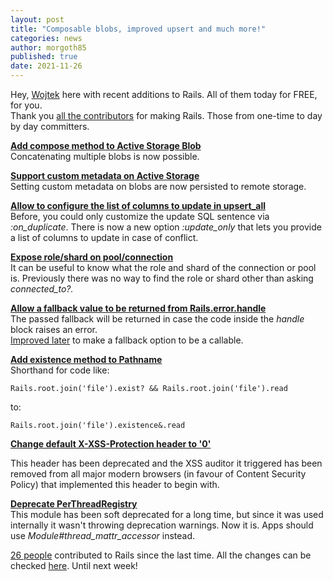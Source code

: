 ```yaml
---
layout: post
title: "Composable blobs, improved upsert and much more!"
categories: news
author: morgoth85
published: true
date: 2021-11-26
---
```


Hey, [Wojtek](https://twitter.com/morgoth85) here with recent additions to Rails. All of them today for FREE, for you.  
Thank you [all the contributors](https://contributors.rubyonrails.org/contributors/) for making Rails. Those from one-time to day by day committers.  
  

[**Add compose method to Active Storage Blob**](https://github.com/rails/rails/pull/41544)  
Concatenating multiple blobs is now possible.  
  
[**Support custom metadata on Active Storage**](https://github.com/rails/rails/pull/43294)  
Setting custom metadata on blobs are now persisted to remote storage.  
  
[**Allow to configure the list of columns to update in upsert\_all**](https://github.com/rails/rails/pull/43470)  
Before, you could only customize the update SQL sentence via _:on\_duplicate_. There is now a new option _:update\_only_ that lets you provide a list of columns to update in case of conflict.  
  
[**Expose role/shard on pool/connection**](https://github.com/rails/rails/pull/43696)  
It can be useful to know what the role and shard of the connection or pool is. Previously there was no way to find the role or shard other than asking _connected\_to?._  
  
[**Allow a fallback value to be returned from Rails.error.handle**](https://github.com/rails/rails/pull/43716)  
The passed fallback will be returned in case the code inside the _handle_ block raises an error.  
[Improved later](https://github.com/rails/rails/pull/43719) to make a fallback option to be a callable.

  

[**Add existence method to Pathname**](https://github.com/rails/rails/pull/43726)  
Shorthand for code like:

    Rails.root.join('file').exist? && Rails.root.join('file').read

to:

    Rails.root.join('file').existence&.read

  
[**Change default X-XSS-Protection header to '0'**](https://github.com/rails/rails/pull/41769)

This header has been deprecated and the XSS auditor it triggered has been removed from all major modern browsers (in favour of Content Security Policy) that implemented this header to begin with.  
  
[**Deprecate PerThreadRegistry**](https://github.com/rails/rails/pull/43673)  
This module has been soft deprecated for a long time, but since it was used internally it wasn't throwing deprecation warnings. Now it is. Apps should use _Module#thread\_mattr\_accessor_ instead.

  

[26 people](https://contributors.rubyonrails.org/contributors/in-time-window/20211121-20211126) contributed to Rails since the last time. All the changes can be checked [here](https://github.com/rails/rails/compare/@%7B2021-11-21%7D...main@%7B2021-11-26%7D). Until next week!

